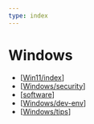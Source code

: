 ```yaml
---
type: index
---
```


# Windows

- [[Win11/index]]
- [[Windows/security]]
- [[software]]
- [[Windows/dev-env]]
- [[Windows/tips]]

[//begin]: # "Autogenerated link references for markdown compatibility"
[Win11/index]: Win11/index.md "Windows 11"
[Windows/security]: security.md "Security"
[software]: software.md "Softwares on Windows"
[Windows/dev-env]: dev-env.md "Windows Development Environment"
[Windows/tips]: tips.md "Windows Usage Tips"
[//end]: # "Autogenerated link references"

